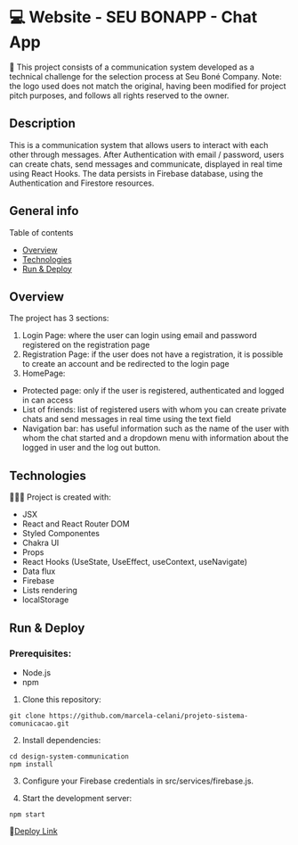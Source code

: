 # 💻 Website - SEU BONAPP - Chat App

📝 This project consists of a communication system developed as a technical challenge for the selection process at Seu Boné Company. 
    Note: the logo used does not match the original, having been modified for project pitch purposes, and follows all rights reserved to the owner.

## Description

This is a communication system that allows users to interact with each other through messages. After Authentication with email / password, users can create chats, send messages and communicate, displayed in real time using React Hooks. The data persists in Firebase database, using the Authentication and Firestore resources.

## General info

Table of contents
* [Overview](#overview)
* [Technologies](#technologies)
* [Run & Deploy](#run--deploy)

## Overview

The project has 3 sections:
1. Login Page: where the user can login using email and password registered on the registration page
2. Registration Page: if the user does not have a registration, it is possible to create an account and be redirected to the login page
3. HomePage:
  - Protected page: only if the user is registered, authenticated and logged in can access
  - List of friends: list of registered users with whom you can create private chats and send messages in real time using the text field
  - Navigation bar: has useful information such as the name of the user with whom the chat started and a dropdown menu with information about the logged in user and the log out button.

## Technologies
👩🏻‍💻 Project is created with:
* JSX
* React and React Router DOM
* Styled Componentes
* Chakra UI
* Props
* React Hooks (UseState, UseEffect, useContext, useNavigate)
* Data flux
* Firebase
* Lists rendering
* localStorage
  
## Run & Deploy
### Prerequisites:

- Node.js
- npm

1. Clone this repository:
```
git clone https://github.com/marcela-celani/projeto-sistema-comunicacao.git
```
2. Install dependencies:
```
cd design-system-communication
npm install
```

3. Configure your Firebase credentials in src/services/firebase.js.

4. Start the development server:
```
npm start
```

🔗[Deploy Link](https://marcela-celani.github.io/projeto-sistema-comunicacao/)
